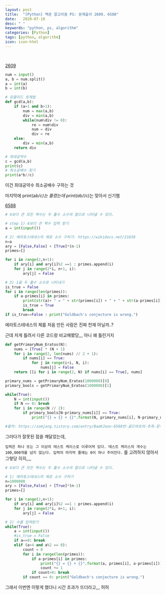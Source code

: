 ```yaml
---
layout: post
title:  "[Python] 백준 알고리즘 PS: 문제출이 2609, 6588"
date:   2020-07-10
desc: " "
keywords: "python, ps, algorithm"
categories: [Python]
tags: [python, algorithm]
icon: icon-html
---
```


<br>


[2609](https://www.acmicpc.net/problem/2609)
```python
num = input()
a, b = num.split()
a = int(a)
b = int(b)

# 유클리드 호제법
def gcd(a,b):
    if (a>1 and b>1):
        num = max(a,b)
        div = min(a,b)
        while(num%div != 0):
            re = num%div
            num = div
            div = re
    else:
        div = min(a,b)
    return div

# 최대공약수
c = gcd(a,b)
print(c)
# 최소공배수 찾기
print(a*b//c)
```

이건 최대공약수 최소공배수 구하는 것

마지막에 print(a*b/c)는 틀렸는데 print(a*b//c)는 맞아서 신기햄





[6588](https://www.acmicpc.net/problem/6588)

```python
# 4보다 큰 모든 짝수는 두 홀수 소수의 합으로 나타낼 수 있다.

# step 1) 4보다 큰 짝수 입력 받기
a = int(input())

# 2) 에라토스테네스의 체로 소수 구하기: https://wikidocs.net/21638
n=a
ary = [False,False] + [True]*(n-1)
primes=[]

for i in range(2,n+1):
    if ary[i] and ary[i]%2 ==1 : primes.append(i)
    for j in range(2*i, n+1, i):
        ary[j] = False

# 3) 1을 두 홀수 소수로 나타내기
is_true = False
for i in range(len(primes)):
    if a-primes[i] in primes:
        print(str(a)+ " = " + str(primes[i]) + " + " + str(a-primes[i]))
        is_true = True
        break
if is_true==False : print("Goldbach's conjecture is wrong.")
```

에라토스테네스의 체를 처음 만든 사람은 진짜 천재 아닐까..?

근데 저게 틀려서 다른 코드랑 비교해봤당,,, 아니 왜 틀린거지




```python
def getPrimaryNum_Eratos(N):
    nums = [True] * (N + 1)
    for i in range(2, len(nums) // 2 + 1):
        if nums[i] == True:
            for j in range(i+i, N, i):
                nums[j] = False
    return [[i for i in range(2, N) if nums[i] == True], nums]

primary_nums = getPrimaryNum_Eratos(1000000)[0]
primary_bools = getPrimaryNum_Eratos(1000000)[1]

while(True):
    N = int(input())
    if N == 0: break
    for i in range(N // 2):
        if primary_bools[N-primary_nums[i]] == True:
            print("{} = {} + {}".format(N, primary_nums[i], N-primary_nums[i])) break

#출처: https://somjang.tistory.com/entry/BaeKJoon-6588번-골드바흐의-추측-문제-풀이 [솜씨좋은장씨]
```



그러다가 잘못된 점을 깨달았는데,

`입력은 하나 또는 그 이상의 테스트 케이스로 이루어져 있다. 테스트 케이스의 개수는 100,000개를 넘지 않는다. 입력의 마지막 줄에는 0이 하나 주어진다.` 를 고려하지 않아서 그렇당 히히,,,,




```python
# 4보다 큰 모든 짝수는 두 홀수 소수의 합으로 나타낼 수 있다.

# 1) 에라토스테네스의 체로 소수 구하기
n=1000000
ary = [False,False] + [True]*(n-1)
primes=[]

for i in range(2,n+1):
    if ary[i] and ary[i]%2 ==1 : primes.append(i)
    for j in range(2*i, n+1, i):
        ary[j] = False

# 2) 수를 입력받기
while(True):
    a = int(input())
    #is_true = False
    if a==0: break
    elif (a>4 and a%2 == 0):
        count = 0
        for i in range(len(primes)):
            if a-primes[i] in primes:
                print("{} = {} + {}".format(a, primes[i], a-primes[i]))
                count += 1
            if count>0: break
        if count == 0: print("Goldbach's conjecture is wrong.")
```


그래서 이번엔 이렇게 했더니 시간 초과가 뜨더라고,,, 허허 
